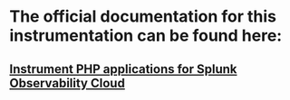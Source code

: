 # The official documentation for this instrumentation can be found here:

## [Instrument PHP applications for Splunk Observability Cloud](https://quickdraw.splunk.com/redirect/?product=Observability&location=php.application&version=current)